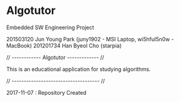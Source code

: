 # Algotutor

Embedded SW Engineering Project

201503120 Jun Young Park (juny1902 - MSI Laptop, wi5hful5n0w - MacBook)
201201734 Han Byeol Cho (starpia)

// ------------ Algotutor ------------- //

This is an educational application for studying algorithms.

// ------------------------------------ //

2017-11-07 : Repository Created
